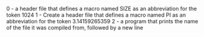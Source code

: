 0 - a header file that defines a macro named SIZE as an abbreviation for the token 1024
1 - Create a header file that defines a macro named PI as an abbreviation for the token 3.14159265359
2 -  a program that prints the name of the file it was compiled from, followed by a new line
